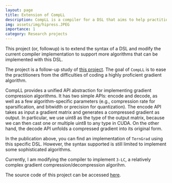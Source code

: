 ```yaml
---
layout: page
title: Extension of CompLL
description: CompLL is a compiler for a DSL that aims to help practitioners to easily implement highly-opitimized gradient compression algorithms used in DNN training. 
img: assets/img/hipress.JPEG
importance: 1
category: Research projects
---
```


This project (or, followup) is to extend the syntax of a DSL and modify the current compiler implementation to support more algorithms that can be implemented with this DSL. 

The project is a follow-up study of [this project](https://www.ruichuan.org/papers/hipress-sosp21.pdf). The goal of `CompLL` is to ease the practitioners from the difficulties of coding a highly proficient gradient algorithm. 

CompLL provides a unified API abstraction for implementing gradient compression algorithms. It has two simple APIs: encode and decode, as well as a few algorithm-specific parameters (e.g., compression
rate for sparsification, and bitwidth or precision for quantization). The encode API takes as input a gradient matrix and generates a compressed gradient as output. In particular, we use uint8 as the type of the output matrix, because we can then cast one or multiple uint8 to any type in CUDA. On the other hand, the decode API unfolds a compressed gradient into its original form.

In the publication above, you can find an implementation of `TernGrad` using this specific DSL. However, the syntax supported is still limited to implement some sophisticated algorithms. 

Currently, I am modifying the compiler to implement `3-LC`, a relatively complex gradient compression/decompression algorihm. 

The source code of this project can be accessed [here](https://gitlab.com/hipress/hipress). 